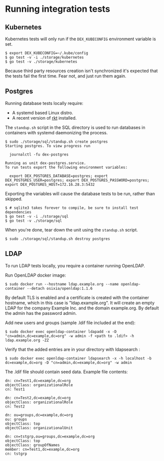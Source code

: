 # Running integration tests

## Kubernetes

Kubernetes tests will only run if the `DEX_KUBECONFIG` environment variable is set.

```
$ export DEX_KUBECONFIG=~/.kube/config
$ go test -v -i ./storage/kubernetes
$ go test -v ./storage/kubernetes
```

Because third party resources creation isn't synchronized it's expected that the tests fail the first time. Fear not, and just run them again.

## Postgres

Running database tests locally require:

* A systemd based Linux distro.
* A recent version of [rkt](https://github.com/coreos/rkt) installed.

The `standup.sh` script in the SQL directory is used to run databases in containers with systemd daemonizing the process.

```
$ sudo ./storage/sql/standup.sh create postgres
Starting postgres. To view progress run

  journalctl -fu dex-postgres

Running as unit dex-postgres.service.
To run tests export the following environment variables:

  export DEX_POSTGRES_DATABASE=postgres; export DEX_POSTGRES_USER=postgres; export DEX_POSTGRES_PASSWORD=postgres; export DEX_POSTGRES_HOST=172.16.28.3:5432

```

Exporting the variables will cause the database tests to be run, rather than skipped.

```
$ # sqlite3 takes forever to compile, be sure to install test dependencies
$ go test -v -i ./storage/sql
$ go test -v ./storage/sql
```

When you're done, tear down the unit using the `standup.sh` script.

```
$ sudo ./storage/sql/standup.sh destroy postgres
```

## LDAP

To run LDAP tests locally, you require a container running OpenLDAP.

Run OpenLDAP docker image:

```
$ sudo docker run --hostname ldap.example.org --name openldap-container --detach osixia/openldap:1.1.6
```

By default TLS is enabled and a certificate is created with the container hostname, which in this case is "ldap.example.org". It will create an empty LDAP for the company Example Inc. and the domain example.org. By default the admin has the password admin.

Add new users and groups (sample .ldif file included at the end):

```
$ sudo docker exec openldap-container ldapadd -x -D "cn=admin,dc=example,dc=org" -w admin -f <path to .ldif> -h ldap.example.org -ZZ
```

Verify that the added entries are in your directory with ldapsearch :

```
$ sudo docker exec openldap-container ldapsearch -x -h localhost -b dc=example,dc=org -D "cn=admin,dc=example,dc=org" -w admin
```
The .ldif file should contain seed data. Example file contents:

```
dn: cn=Test1,dc=example,dc=org
objectClass: organizationalRole
cn: Test1

dn: cn=Test2,dc=example,dc=org
objectClass: organizationalRole
cn: Test2

dn: ou=groups,dc=example,dc=org
ou: groups
objectClass: top
objectClass: organizationalUnit

dn: cn=tstgrp,ou=groups,dc=example,dc=org
objectClass: top
objectClass: groupOfNames
member: cn=Test1,dc=example,dc=org
cn: tstgrp
```
